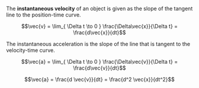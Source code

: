 The **instantaneous velocity** of an object is given as the slope of the tangent line to the position-time curve.

$$\vec{v} = \lim_{ \Delta t \to 0 } \frac{\Delta\vec{x}}{\Delta t} = \frac{d\vec{x}}{dt}$$

The instantaneous acceleration is the slope of the line that is tangent to the velocity-time curve.

$$\vec{a} = \lim_{ \Delta t \to 0 } \frac{\Delta\vec{v}}{\Delta t} = \frac{d\vec{v}}{dt}$$

$$\vec{a} = \frac{d \vec{v}}{dt} = \frac{d^2 \vec{x}}{dt^2}$$